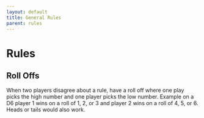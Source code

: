 ```yaml
---
layout: default
title: General Rules
parent: rules
---
```

# Rules
## Roll Offs
When two players disagree about a rule, have a roll off where one play picks the high number and one player picks the low number. Example on a D6 player 1 wins on a roll of 1, 2, or 3 and player 2 wins on a roll of 4, 5, or 6. Heads or tails would also work.
